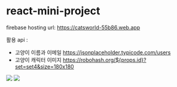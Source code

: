 # react-mini-project

firebase hosting url:
https://catsworld-55b86.web.app


활용 api :
- 고양이 이름과 이메일
https://jsonplaceholder.typicode.com/users
- 고양이 캐릭터 이미지
https://robohash.org/${props.id}?set=set4&size=180x180

<img src = "https://github.com/frame-creator/css/blob/master/cssimg/%E1%84%89%E1%85%B3%E1%84%8F%E1%85%B3%E1%84%85%E1%85%B5%E1%86%AB%E1%84%89%E1%85%A3%E1%86%BA%202020-05-28%20%E1%84%8B%E1%85%A9%E1%84%92%E1%85%AE%206.55.23.png?raw=true">


<img src = "https://github.com/frame-creator/css/blob/master/cssimg/%E1%84%89%E1%85%B3%E1%84%8F%E1%85%B3%E1%84%85%E1%85%B5%E1%86%AB%E1%84%89%E1%85%A3%E1%86%BA%202020-05-28%20%E1%84%8B%E1%85%A9%E1%84%92%E1%85%AE%206.56.09.png?raw=true">
